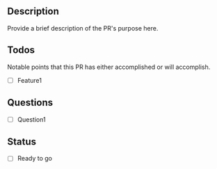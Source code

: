 ## Description
Provide a brief description of the PR's purpose here.

## Todos
Notable points that this PR has either accomplished or will accomplish.
- [ ] Feature1

## Questions
- [ ]  Question1

## Status
- [ ]  Ready to go



